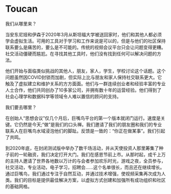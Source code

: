 # Toucan

我们从哪里来？

当安东尼娅和伊森于2020年3月从斯坦福大学被送回家时，他们和其他人都必须学会虚拟生活。可用的工具对于学习和工作来说是可以的，但是与他们的社区保持联系要么是痛苦的，要么是不可能的。传统的视频会议平台只会让问题变得更糟。社交活动僵硬而尴尬。在寻找其他工具时，他们没有找到任何可以解决问题的方法。

他们开始与面临类似挑战的其他人，朋友，家人，学生，学校讨论这个话题。这个问题虽然因COVID封锁而加剧，但实际上比与朋友和家人保持社交联系更大。它触及了虚拟建立和维护关系的方方面面。他们与一群连续创业者和经验丰富的专业人士合作，他们共同创办了10多家公司，并拥有数十年的运营经验。他们得到了社会心理学和数据科学等领域令人难以置信的顾问的支持。

我们要去哪里？

在创始人“思想会议”仅几个月后，巨嘴鸟平台的第一个版本就闭门运行。速度是关键。它仍然是今天;“做”是我们的口头禅。我们邀请了我们的朋友圈和我们的专业联系人在巨嘴鸟水域浸泡他们的脚趾。反馈是一致的：“你正在做某事”。我们引起了共鸣。

到2020年底，在封闭测试版中举办了数千场活动，并从天使投资人那里筹集了种子前的一轮融资，我们决定打开大门。我们在感恩节前上市。从那时起，成千上万的主持人邀请了世界各地数以万计的与会者参加欢乐时光，游戏之夜，全员参与，社交活动，专业活动，电子学习，招聘会......这个名单很长，而且还在继续增长。通过巨嘴鸟，我们通过专注于自然互动，并通过技术增强，使视频采集再次成为人类。我们的目标是提供最佳解决方案，以虚拟方式创建和加强所有成功组织和社区的基础网格。
